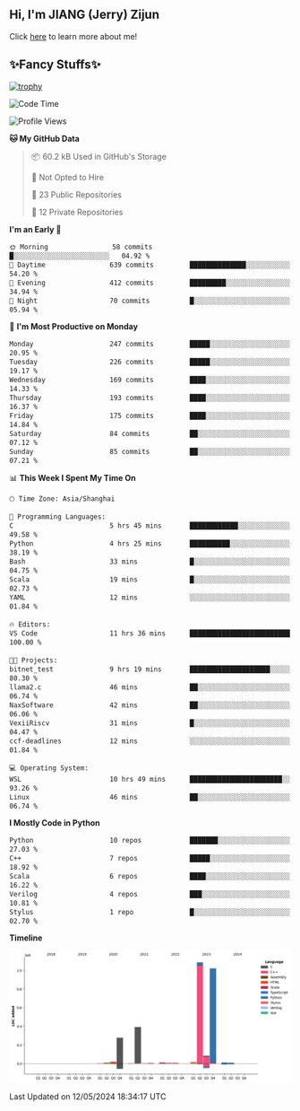 ## Hi, I'm JIANG (Jerry) Zijun

Click [here](https://jzjerry.github.io/about/) to learn more about me!

## ✨Fancy Stuffs✨
[![trophy](https://github-profile-trophy.vercel.app/?username=jzjerry&theme=onedark)](https://github.com/ryo-ma/github-profile-trophy)
<!--START_SECTION:waka-->
![Code Time](http://img.shields.io/badge/Code%20Time-464%20hrs%2012%20mins-blue)

![Profile Views](http://img.shields.io/badge/Profile%20Views-0-blue)

**🐱 My GitHub Data** 

> 📦 60.2 kB Used in GitHub's Storage 
 > 
> 🚫 Not Opted to Hire
 > 
> 📜 23 Public Repositories 
 > 
> 🔑 12 Private Repositories 
 > 
**I'm an Early 🐤** 

```text
🌞 Morning                58 commits          █░░░░░░░░░░░░░░░░░░░░░░░░   04.92 % 
🌆 Daytime                639 commits         ██████████████░░░░░░░░░░░   54.20 % 
🌃 Evening                412 commits         █████████░░░░░░░░░░░░░░░░   34.94 % 
🌙 Night                  70 commits          █░░░░░░░░░░░░░░░░░░░░░░░░   05.94 % 
```
📅 **I'm Most Productive on Monday** 

```text
Monday                   247 commits         █████░░░░░░░░░░░░░░░░░░░░   20.95 % 
Tuesday                  226 commits         █████░░░░░░░░░░░░░░░░░░░░   19.17 % 
Wednesday                169 commits         ████░░░░░░░░░░░░░░░░░░░░░   14.33 % 
Thursday                 193 commits         ████░░░░░░░░░░░░░░░░░░░░░   16.37 % 
Friday                   175 commits         ████░░░░░░░░░░░░░░░░░░░░░   14.84 % 
Saturday                 84 commits          ██░░░░░░░░░░░░░░░░░░░░░░░   07.12 % 
Sunday                   85 commits          ██░░░░░░░░░░░░░░░░░░░░░░░   07.21 % 
```


📊 **This Week I Spent My Time On** 

```text
🕑︎ Time Zone: Asia/Shanghai

💬 Programming Languages: 
C                        5 hrs 45 mins       ████████████░░░░░░░░░░░░░   49.58 % 
Python                   4 hrs 25 mins       ██████████░░░░░░░░░░░░░░░   38.19 % 
Bash                     33 mins             █░░░░░░░░░░░░░░░░░░░░░░░░   04.75 % 
Scala                    19 mins             █░░░░░░░░░░░░░░░░░░░░░░░░   02.73 % 
YAML                     12 mins             ░░░░░░░░░░░░░░░░░░░░░░░░░   01.84 % 

🔥 Editors: 
VS Code                  11 hrs 36 mins      █████████████████████████   100.00 % 

🐱‍💻 Projects: 
bitnet_test              9 hrs 19 mins       ████████████████████░░░░░   80.30 % 
llama2.c                 46 mins             ██░░░░░░░░░░░░░░░░░░░░░░░   06.74 % 
NaxSoftware              42 mins             ██░░░░░░░░░░░░░░░░░░░░░░░   06.06 % 
VexiiRiscv               31 mins             █░░░░░░░░░░░░░░░░░░░░░░░░   04.47 % 
ccf-deadlines            12 mins             ░░░░░░░░░░░░░░░░░░░░░░░░░   01.84 % 

💻 Operating System: 
WSL                      10 hrs 49 mins      ███████████████████████░░   93.26 % 
Linux                    46 mins             ██░░░░░░░░░░░░░░░░░░░░░░░   06.74 % 
```

**I Mostly Code in Python** 

```text
Python                   10 repos            ███████░░░░░░░░░░░░░░░░░░   27.03 % 
C++                      7 repos             █████░░░░░░░░░░░░░░░░░░░░   18.92 % 
Scala                    6 repos             ████░░░░░░░░░░░░░░░░░░░░░   16.22 % 
Verilog                  4 repos             ███░░░░░░░░░░░░░░░░░░░░░░   10.81 % 
Stylus                   1 repo              █░░░░░░░░░░░░░░░░░░░░░░░░   02.70 % 
```



**Timeline**

![Lines of Code chart](https://raw.githubusercontent.com/Jzjerry/Jzjerry/main/assets/bar_graph.png)


 Last Updated on 12/05/2024 18:34:17 UTC
<!--END_SECTION:waka-->
